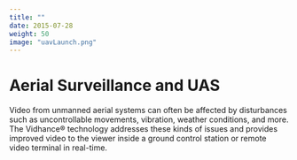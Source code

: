 ```yaml
---
title: ""
date: 2015-07-28
weight: 50
image: "uavLaunch.png"
---
```


# Aerial Surveillance and UAS

Video from unmanned aerial systems can often be affected by disturbances such as uncontrollable movements, vibration, weather conditions, and more. The Vidhance® technology addresses these kinds of issues and provides improved video to the viewer inside a ground control station or remote video terminal in real-time.
